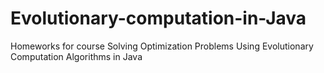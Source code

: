 Evolutionary-computation-in-Java
================================

Homeworks for course Solving Optimization Problems Using Evolutionary Computation Algorithms in Java
